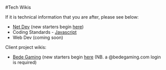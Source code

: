#Tech Wikis

If it is technical information that you are after, please see below: 

- [Net Dev](https://sites.google.com/a/pebblecode.com/net-dev/) (new starters begin [here](https://sites.google.com/a/pebblecode.com/net-dev/new-starters))
- Coding Standards - [Javascript](https://github.com/pebblecode/javascript)
- Web Dev (coming soon)

Client project wikis: 

- [Bede Gaming](https://www.google.com/url?q=https%3A%2F%2Fsites.google.com%2Fa%2Fbedegaming.com%2Fwiki%2Fhome&sa=D&sntz=1&usg=AFrqEzeg3NlyHju0jPD3rWy5hl4a3q6BzQ) (new starters begin [here](https://sites.google.com/a/bedegaming.com/wiki/home) (NB. a @bedegaming.com login is required)
